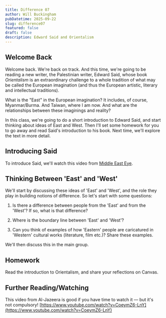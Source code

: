 ```yaml
---
title: Difference 07
author: Will Buckingham
pubDatetime: 2025-09-22
slug: difference07
featured: false
draft: false
description: Edward Said and Orientalism
---
```

## Welcome Back

Welcome back. We're back on track. And this time, we're going to be reading a new writer, the Palestinian writer, Edward Said, whose book _Orientalism_ is an extraordinary challenge to a whole tradition of what may be called the European imagination (and thus the European artistic, literary and intellectual traditions).

What is the "East" in the European imagination? It includes, of course, Myanmar/Burma. And Taiwan, where I am now. And what are the relationships between these imaginings and reality?

In this class, we're going to do a short introduction to Edward Said, and start thinking about ideas of East and West. Then I'll set some homework for you to go away and read Said's introduction to his book. Next time, we'll explore the text in more detail.

## Introducing Said

To introduce Said, we'll watch this video from [Middle East Eye](https://www.youtube.com/watch?v=QBj-yWLnayM).

## Thinking Between 'East' and 'West'

We'll start by discussing these ideas of 'East' and 'West', and the role they play in building notions of difference. So let's start with some questions:

1.  Is there a difference between people from the 'East' and from the 'West'? If so, what is that difference?
    
2.  Where is the boundary line between 'East' and 'West'?
    
3.  Can you think of examples of how 'Eastern' people are caricatured in 'Western' cultural works (literature, film etc.)? Share these examples.
    

We'll then discuss this in the main group.

## Homework

Read the introduction to Orientalism, and share your reflections on Canvas.

## Further Reading/Watching

This video from Al-Jazeera is good if you have time to watch it — but it's not compulsory! [https://www.youtube.com/watch?v=CoeymZ6-LnY](https://www.youtube.com/watch?v=CoeymZ6-LnY)